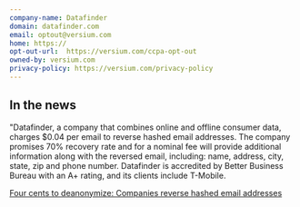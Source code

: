 ```yaml
---
company-name: Datafinder
domain: datafinder.com
email: optout@versium.com
home: https://
opt-out-url:  https://versium.com/ccpa-opt-out
owned-by: versium.com
privacy-policy: https://versium.com/privacy-policy
---
```


## In the news

"Datafinder, a company that combines online and offline consumer data, charges $0.04 per email to reverse hashed email addresses. The company promises 70% recovery rate and for a nominal fee will provide additional information along with the reversed email, including: name, address, city, state, zip and phone number. Datafinder is accredited by Better Business Bureau with an A+ rating, and its clients include T-Mobile.

[Four cents to deanonymize: Companies reverse hashed email addresses](https://freedom-to-tinker.com/2018/04/09/four-cents-to-deanonymize-companies-reverse-hashed-email-addresses/)
